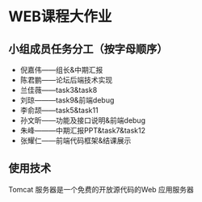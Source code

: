 # WEB课程大作业
## 小组成员任务分工（按字母顺序）
+ 倪嘉伟——组长&中期汇报
+ 陈君鹏——论坛后端技术实现
+ 兰佳薇——task3&task8
+ 刘琼———task9&前端debug
+ 李俞颉——task5&task11
+ 孙文昕——功能及接口说明&前端debug
+ 朱峰———中期汇报PPT&task7&task12
+ 张耀仁——前端代码框架&结课展示
## 使用技术
Tomcat 服务器是一个免费的开放源代码的Web 应用服务器
